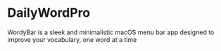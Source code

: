 # DailyWordPro
WordyBar is a sleek and minimalistic macOS menu bar app designed to improve your vocabulary, one word at a time
